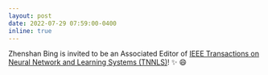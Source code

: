 ```yaml
---
layout: post
date: 2022-07-29 07:59:00-0400
inline: true
---
```


Zhenshan Bing is invited to be an Associated Editor of [IEEE Transactions on Neural Network and Learning Systems (TNNLS)](https://ieeexplore.ieee.org/xpl/RecentIssue.jsp?punumber=5962385)! :sparkles: :smile:
